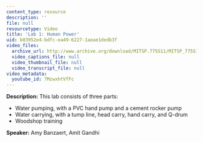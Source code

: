 ```yaml
---
content_type: resource
description: ''
file: null
resourcetype: Video
title: 'Lab 1: Human Power'
uid: b03952e4-bdfc-ea49-6227-1aeae1dedb3f
video_files:
  archive_url: http://www.archive.org/download/MITSP.775S11/MITSP_775S11lab01_300k.mp4
  video_captions_file: null
  video_thumbnail_file: null
  video_transcript_file: null
video_metadata:
  youtube_id: 7MzwxhtVfFc
---
```


**Description:** This lab consists of three parts:

*   Water pumping, with a PVC hand pump and a cement rocker pump
*   Water carrying, with a tump line, head carry, hand carry, and Q-drum
*   Woodshop training

**Speaker:** Amy Banzaert, Amit Gandhi
